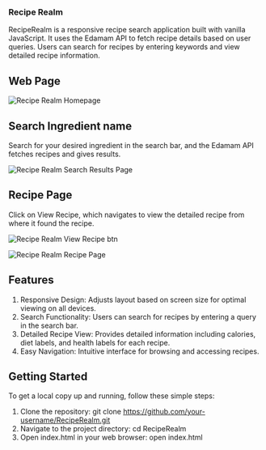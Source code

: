### Recipe Realm
RecipeRealm is a responsive recipe search application built with vanilla JavaScript. It uses the Edamam API to fetch recipe details based on user queries. Users can search for recipes by entering keywords and view detailed recipe information.

## Web Page
![Recipe Realm Homepage](https://github.com/user-attachments/assets/c651c421-a41f-44d7-b66f-c69acdc934fc)

## Search Ingredient name 
Search for your desired ingredient in the search bar, and the Edamam API fetches recipes and gives results.

![Recipe Realm Search Results Page](https://github.com/user-attachments/assets/da367d36-12d4-416c-a152-b9777f7de437)

## Recipe Page
Click on View Recipe, which navigates to view the detailed recipe from where it found the recipe.

![Recipe Realm View Recipe btn ](https://github.com/user-attachments/assets/cc393df5-6f53-4801-b70f-5f54a221780b)


![Recipe Realm Recipe Page](https://github.com/user-attachments/assets/e55e1935-7fbb-4619-88d0-3a1e467f0e76)


## Features
1. Responsive Design: Adjusts layout based on screen size for optimal viewing on all devices.
2. Search Functionality: Users can search for recipes by entering a query in the search bar.
3. Detailed Recipe View: Provides detailed information including calories, diet labels, and health labels for each recipe.
4. Easy Navigation: Intuitive interface for browsing and accessing recipes.

## Getting Started
To get a local copy up and running, follow these simple steps:

1. Clone the repository: git clone https://github.com/your-username/RecipeRealm.git
2. Navigate to the project directory: cd RecipeRealm
3. Open index.html in your web browser: open index.html
